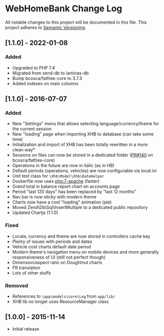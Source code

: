 # WebHomeBank Change Log
All notable changes to this project will be documented in this file.
This project adheres to [Semantic Versioning](http://semver.org/).


## [1.1.0] - 2022-01-08

### Added
- Upgraded to PHP 7.4
- Migrated from zend-db to laminas-db
- Bump bcosca/fatfree-core to 3.7.3
- Added indexes on main columns

## [1.1.0] - 2016-07-07
### Added
- New "Settings" menu that allows selecting language/currency/theme for the current session
- New "loading" page when importing XHB to database (can take some time)
- Initialization and import of XHB has been totally rewritten in a more clean way*
- Sessions on files can now be stored in a dedicated folder ([PR#140](https://github.com/bcosca/fatfree-core/issues/140) on bcosca/fatfree-core)
- Operations in the future are now in italic (as in HB)
- Default periods (operations, vehicles) are now configurable via local.ini
- Unit test class for `\Xhb\Model\Xhb\DateHelper`
- Dockerfile now uses [php:7-apache](https://hub.docker.com/_/php/) (faster)
- Grand total in balance report chart on accounts page
- Period "last 120 days" has been replaced by "last 12 months"
- Nav bar is now sticky with modern theme
- Charts now have a cool "loading" animation (pie)
- Moved Zend\Db\Sql\InsertMultiple to a dedicated public repository
- Updated Chartjs (1.1.0)

### Fixed
- Locale, currency and theme are now stored in controllers cache key
- Plenty of issues with periods and dates
- Vehicle cost charts default date period
- Modern theme's navigation menu on mobile devices and more generally responsiveness of UI (still not perfect though)
- Dimension/aspect ratio on Doughtnut charts
- FR translation
- Lots of other stuffs

### Removed
- References to `\app\models\core\Log` from `app/lib/`
- XHB lib no longer uses ResourceManager class

## [1.0.0] - 2015-11-14
- Initial release
